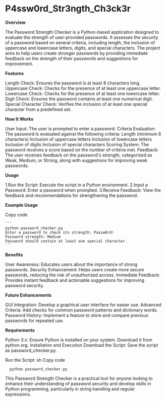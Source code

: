 # P4ssw0rd_Str3ngth_Ch3ck3r

**Overview**

  The Password Strength Checker is a Python-based application designed to evaluate the strength of user-provided passwords. It assesses the security of a password based on several criteria, including length, the inclusion of uppercase and lowercase letters, digits, and special characters. The project aims to help users create stronger passwords by providing immediate feedback on the strength of their passwords and suggestions for improvement.

**Features**

  Length Check: Ensures the password is at least 8 characters long.
  Uppercase Check: Checks for the presence of at least one uppercase letter.
  Lowercase Check: Checks for the presence of at least one lowercase letter.
  Digit Check: Ensures the password contains at least one numerical digit.
  Special Character Check: Verifies the inclusion of at least one special character from a predefined set.
  
**How It Works**
  
  User Input: The user is prompted to enter a password.
  Criteria Evaluation: The password is evaluated against the following criteria:
  Length (minimum 8 characters)
  Inclusion of uppercase letters
  Inclusion of lowercase letters
  Inclusion of digits
  Inclusion of special characters
  Scoring System: The password receives a score based on the number of criteria met.
  Feedback: The user receives feedback on the password's strength, categorized as Weak, Medium, or Strong, along with                      suggestions for improving weak passwords.


**Usage**

1.Run the Script: Execute the script in a Python environment.
2.Input a Password: Enter a password when prompted.
3.Receive Feedback: View the feedback and recommendations for strengthening the password.

**Example Usage**

  Copy code
  
    ```
    python password_checker.py
    Enter a password to check its strength: Passw0rd!
    Password strength: Medium
    Password should contain at least one special character.
    ```

**Benefits**

  User Awareness: Educates users about the importance of strong passwords.
  Security Enhancement: Helps users create more secure passwords, reducing the risk of unauthorized access.
  Immediate Feedback: Provides instant feedback and actionable suggestions for improving password security.

**Future Enhancements**

  GUI Integration: Develop a graphical user interface for easier use.
  Advanced Criteria: Add checks for common password patterns and dictionary words.
  Password History: Implement a feature to store and compare previous passwords for repeated use.

**Requirements**

  Python 3.x: Ensure Python is installed on your system. Download it from python.org.
  Installation and Execution
  Download the Script: Save the script as password_checker.py.

Run the Script:
sh
Copy code
  ```
    python password_checker.py
  ```

This Password Strength Checker is a practical tool for anyone looking to enhance their understanding of password security and develop skills in Python programming, particularly in string handling and regular expressions.
